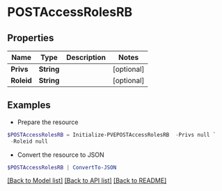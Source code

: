 # POSTAccessRolesRB
## Properties

Name | Type | Description | Notes
------------ | ------------- | ------------- | -------------
**Privs** | **String** |  | [optional] 
**Roleid** | **String** |  | [optional] 

## Examples

- Prepare the resource
```powershell
$POSTAccessRolesRB = Initialize-PVEPOSTAccessRolesRB  -Privs null `
 -Roleid null
```

- Convert the resource to JSON
```powershell
$POSTAccessRolesRB | ConvertTo-JSON
```

[[Back to Model list]](../README.md#documentation-for-models) [[Back to API list]](../README.md#documentation-for-api-endpoints) [[Back to README]](../README.md)

